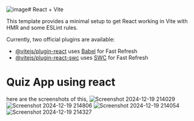 ![image](https://github.com/user-attachments/assets/9b6ed920-8156-424a-b659-309a5a8b329c)# React + Vite

This template provides a minimal setup to get React working in Vite with HMR and some ESLint rules.

Currently, two official plugins are available:

- [@vitejs/plugin-react](https://github.com/vitejs/vite-plugin-react/blob/main/packages/plugin-react/README.md) uses [Babel](https://babeljs.io/) for Fast Refresh
- [@vitejs/plugin-react-swc](https://github.com/vitejs/vite-plugin-react-swc) uses [SWC](https://swc.rs/) for Fast Refresh


# Quiz App using react

here are the screenshots of this,
![Screenshot 2024-12-19 214029](https://github.com/user-attachments/assets/a7a0d8f6-7959-4198-8b9b-02723950c46d)
![Screenshot 2024-12-19 214806](https://github.com/user-attachments/assets/cf2bf3ad-7d63-4506-bf73-b2c86cc5cf3e)
![Screenshot 2024-12-19 214054](https://github.com/user-attachments/assets/57723e9f-fbca-4b67-98b8-df754cf282c9)
![Screenshot 2024-12-19 214327](https://github.com/user-attachments/assets/6f14656c-03a2-4598-ad52-c04472d02c2f)
